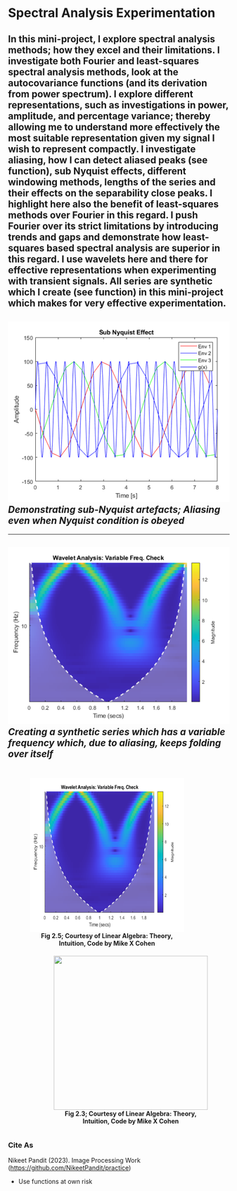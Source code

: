 # Spectral Analysis Experimentation
In this mini-project, I explore spectral analysis methods; how they excel and their limitations. I investigate both Fourier and least-squares spectral analysis methods, look at the autocovariance functions (and its derivation from power spectrum). I explore different representations, such as investigations in power, amplitude, and percentage variance; thereby allowing me to understand more effectively the most suitable representation given my signal I wish to represent compactly. 
I investigate aliasing, how I can detect aliased peaks (see function),  sub Nyquist effects, different windowing methods, lengths of the series and their effects on the separability close peaks. I highlight here also the benefit of least-squares methods over Fourier in this regard. 
I push Fourier over its strict limitations by introducing trends and gaps and demonstrate how least-squares based spectral analysis are superior in this regard. I use wavelets here and there for effective representations when experimenting with transient signals. 
All series are synthetic which I create (see function) in this mini-project which makes for very effective experimentation. 
--------------------------------------------
![This is an image](https://github.com/NikeetPandit/practice/blob/main/Spectral%20Analysis%20Work/functions/IM/read_me_IM.PNG)
*Demonstrating sub-Nyquist artefacts; Aliasing even when Nyquist condition is obeyed*
--------------------------------------------
--------------------------------------------
![This is an image](https://github.com/NikeetPandit/practice/blob/main/Spectral%20Analysis%20Work/functions/IM/read_me_IM2.PNG)
*Creating a synthetic series which has a variable frequency which, due to aliasing, keeps folding over itself*
--------------------------------------------


<div class="container" style="display: inline-block;">  
  <figure>
  <div style="float: left; padding: 10px;">
    <img src='https://github.com/NikeetPandit/practice/blob/main/Spectral%20Analysis%20Work/functions/IM/read_me_IM2.PNG' width="350" height="350" align="center"/>
    <figcaption align="center"><b>Fig 2.5; Courtesy of Linear Algebra: Theory,<br> Intuition, Code by Mike X Cohen</b></figcaption>
  </div>

  <div style="float: right; padding: 10px;">
    <img src='bbb.png' width="350" height="350" align="center"/>
    <figcaption align="center"><b>Fig 2.3; Courtesy of Linear Algebra: Theory,<br> Intuition, Code by Mike X Cohen</b></figcaption>
  </div>
  </figure>
</div>



### Cite As
Nikeet Pandit (2023). Image Processing Work (https://github.com/NikeetPandit/practice)
* Use functions at own risk
